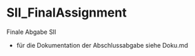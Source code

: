 # SII_FinalAssignment

Finale Abgabe SII

- für die Dokumentation der Abschlussabgabe siehe Doku.md
